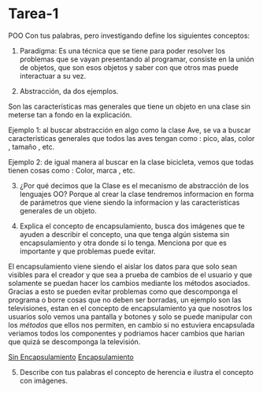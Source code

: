 # Tarea-1
 
POO
Con tus palabras, pero investigando define los siguientes conceptos:

1. Paradígma: Es una técnica que se tiene para poder resolver los problemas que se vayan presentando al programar,  consiste en la unión de objetos, que son esos objetos y saber con que otros mas puede interactuar a su vez.


2. Abstracción, da dos ejemplos.

Son las características mas generales  que tiene un objeto en una clase sin meterse tan a fondo en la explicación.

Ejemplo 1: al buscar abstracción en algo como la clase Ave, se va a buscar caracteristicas generales que todos las aves tengan como :
pico, alas, color , tamaño , etc.

Ejemplo 2: de igual manera al buscar en la clase bicicleta, vemos que todas tienen cosas como :
Color, marca , etc.


3. ¿Por qué decimos que la Clase es el mecanismo de abstracción de los lenguajes OO? 
 Porque al crear la clase tendremos informacion en forma de parámetros que viene siendo la informacion y las caracteristicas generales de un objeto.

4. Explica el concepto de encapsulamiento, busca dos imágenes que te ayuden a describir el concepto, una que tenga algún sistema sin encapsulamiento y otra donde si lo tenga. Menciona por que es importante y que problemas puede evitar.  

El encapsulamiento viene siendo el aislar los datos para que solo sean visibles para el creador y que sea a prueba de cambios de el usuario y que solamente se puedan hacer los cambios mediante los métodos asociados.
Gracias a esto se pueden evitar problemas como que descomponga el programa o borre cosas que no deben ser borradas, un ejemplo son las televisiones, estan en el concepto de encapsulamiento ya que nosotros los usuarios solo vemos una pantalla y botones y solo se puede manipular con los *métodos* que ellos nos permiten, en cambio si no estuviera encapsulada veriamos todos los componentes y podriamos hacer cambios que harian que quizá se descomponga la televisión.

[Sin Encapsulamiento](./Imagenes/televisiondentro.jpg)
[Encapsulamiento](./Imagenes/television.png)






5. Describe con tus palabras el concepto de herencia e ilustra el concepto con imágenes.